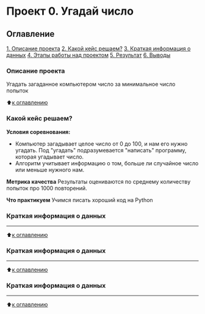 # Проект 0. Угадай число

## Оглавление
[1. Описание проекта]()
[2. Какой кейс решаем?]()
[3. Краткая информация о данных]()
[4. Этапы работы над проектом]()
[5. Результат]()
[6. Выводы]()

### Описание проекта
Угадать загаданное компьютером число за минимальное число попыток

:arrow_up:[к оглавлению]()


### Какой кейс решаем?

**Условия соревнования:**
- Компьютер загадывает целое число от 0 до 100, и нам его нужно угадать. Под "угадать" подразумевается "написать" программу, которая угадывает число.
- Алгоритм учитывает информацию о том, больше ли случайное число или меньше нужного нам.

**Метрика качества**
Результаты оцениваются по среднему количеству попыток про 1000 повторений.

**Что практикуем**
Учимся писать хороший код на Python


### Краткая информация о данных
****

:arrow_up:[к оглавлению]()


### Краткая информация о данных
****

:arrow_up:[к оглавлению]()


### Краткая информация о данных
****

:arrow_up:[к оглавлению]()
